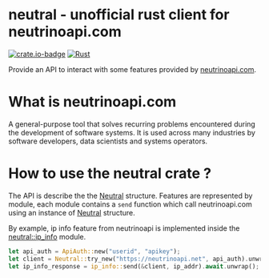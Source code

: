 # neutral - unofficial rust client for neutrinoapi.com

[![crate.io-badge](https://img.shields.io/badge/crate.io-neutral-blue)](https://crates.io/crates/neutral)
[![Rust](https://github.com/Diskyver/neutral/actions/workflows/rust.yaml/badge.svg)](https://github.com/Diskyver/neutral/actions/workflows/rust.yaml)

Provide an API to interact with some features provided by [neutrinoapi.com](https://www.neutrinoapi.com).

# What is neutrinoapi.com
A general-purpose tool that solves recurring problems encountered during the development of software systems. It is used across many industries by software developers, data scientists and systems operators. 


# How to use the neutral crate ? 
The API is describe the the [Neutral](./struct.Neutral.html) structure. 
Features are represented by module, each module contains a `send` function which call neutrinoapi.com using an instance of [Neutral](./struct.Neutral.html) structure.

By example, ip info feature from neutrinoapi is implemented inside the [neutral::ip_info](./ip_info/index.html) module.

```rust
let api_auth = ApiAuth::new("userid", "apikey");
let client = Neutral::try_new("https://neutrinoapi.net", api_auth).unwrap();
let ip_info_response = ip_info::send(&client, ip_addr).await.unwrap();
```